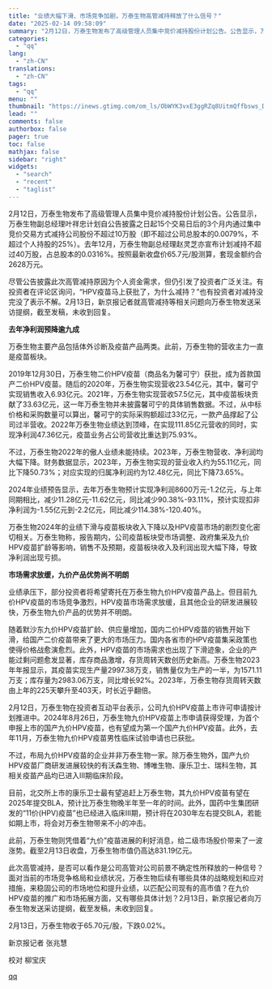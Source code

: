 ```yaml
---
title: "业绩大幅下滑、市场竞争加剧，万泰生物高管减持释放了什么信号？"
date: "2025-02-14 09:58:09"
summary: "2月12日，万泰生物发布了高级管理人员集中竞价减持股份计划公告。公告显示，万泰生物副总经理叶祥忠计划..."
categories:
  - "qq"
lang:
  - "zh-CN"
translations:
  - "zh-CN"
tags:
  - "qq"
menu: ""
thumbnail: "https://inews.gtimg.com/om_ls/ObWYK3vxE3ggRZq8UitmQffbsws_DIpoc1k_1Fu_BJO0AAA_640360/0"
lead: ""
comments: false
authorbox: false
pager: true
toc: false
mathjax: false
sidebar: "right"
widgets:
  - "search"
  - "recent"
  - "taglist"
---
```


2月12日，万泰生物发布了高级管理人员集中竞价减持股份计划公告。公告显示，万泰生物副总经理叶祥忠计划自公告披露之日起15个交易日后的3个月内通过集中竞价交易方式减持公司股份不超过10万股（即不超过公司总股本的0.0079%，不超过个人持股的25%）。去年12月，万泰生物副总经理赵灵芝亦宣布计划减持不超过40万股，占总股本的0.0316%。按照最新收盘价65.7元/股测算，套现金额约合2628万元。

尽管公告披露此次高管减持原因为个人资金需求，但仍引发了投资者广泛关注。有投资者在评论区询问，“HPV疫苗马上获批了，为什么减持？”也有投资者对减持没完没了表示不解。2月13日，新京报记者就高管减持等相关问题向万泰生物发送采访提纲，截至发稿，未收到回复。

**去年净利润预降逾九成**

万泰生物主要产品包括体外诊断及疫苗产品两类。此前，万泰生物的营收主力一直是疫苗板块。

2019年12月30日，万泰生物二价HPV疫苗（商品名为馨可宁）获批，成为首款国产二价HPV疫苗。随后的2020年，万泰生物实现营收23.54亿元，其中，馨可宁实现销售收入6.93亿元。2021年，万泰生物实现营收57.5亿元，其中疫苗板块贡献了33.63亿元，这一年万泰生物并未披露馨可宁的具体销售数据。不过，从中标价格和采购数量可以算出，馨可宁的实际采购额超过33亿元，一款产品撑起了公司过半营收。2022年万泰生物业绩达到顶峰，在实现111.85亿元营收的同时，实现净利润47.36亿元，疫苗业务占公司营收比重达到75.93%。

不过，万泰生物2022年的傲人业绩未能持续。2023年，万泰生物营收、净利润均大幅下降。财务数据显示，2023年，万泰生物实现的营业收入约为55.11亿元，同比下降50.73%；对应实现的归属净利润约为12.48亿元，同比下降73.65%。

2024年业绩预告显示，去年万泰生物预计实现净利润8600万元-1.2亿元，与上年同期相比，减少11.28亿元-11.62亿元，同比减少90.38%-93.11%，预计实现扣非净利润为-1.55亿元到-2.2亿元，同比减少114.38%-120.40%。

万泰生物2024年的业绩下滑与疫苗板块收入下降以及HPV疫苗市场的剧烈变化密切相关。万泰生物称，报告期内，公司疫苗板块受市场调整、政府集采及九价HPV疫苗扩龄等影响，销售不及预期，疫苗板块收入及利润出现大幅下降，导致净利润出现亏损。

**市场需求放缓，九价产品优势尚不明朗**

业绩承压下，部分投资者将希望寄托在万泰生物九价HPV疫苗产品上。但目前九价HPV疫苗的市场竞争激烈，HPV疫苗市场需求放缓，且其他企业的研发进展较快，万泰生物九价产品的优势并不明朗。  


随着默沙东九价HPV疫苗扩龄、供应量增加，国内二价HPV疫苗的销售开始下滑，给国产二价疫苗带来了更大的市场压力。国内各省市的HPV疫苗集采政策也使得价格战愈演愈烈。此外，HPV疫苗的市场需求也出现了下滑迹象，企业的产能过剩问题愈发显著，库存商品激增，存货周转天数创历史新高。万泰生物2023年年报显示，其疫苗实现生产量2997.38万支，销售量仅为生产的一半，为1571.11万支；库存量为2983.06万支，同比增长92%。2023年，万泰生物存货周转天数由上年的225天攀升至403天，时长近乎翻倍。

2月12日，万泰生物在投资者互动平台表示，公司九价HPV疫苗上市许可申请按计划推进中。2024年8月26日，万泰生物九价HPV疫苗上市申请获得受理，为首个申报上市的国产九价HPV疫苗，也有望成为第一个国产九价HPV疫苗。此外，去年11月，万泰生物九价HPV疫苗男性临床试验申请也已获批。

不过，布局九价HPV疫苗的企业并非万泰生物一家。除万泰生物外，国产九价HPV疫苗厂商研发进展较快的有沃森生物、博唯生物、康乐卫士、瑞科生物，其相关疫苗产品均已进入Ⅲ期临床阶段。

目前，北交所上市的康乐卫士最有望追赶上万泰生物，其九价HPV疫苗有望在2025年提交BLA，预计比万泰生物晚半年至一年的时间。此外，国药中生集团研发的“11价(HPV)疫苗”也已经进入临床Ⅲ期，预计将在2030年左右提交BLA，若能如期上市，将会对万泰生物带来不小的冲击。

此前，万泰生物则凭借着“九价”疫苗进展的利好消息，给二级市场股价带来了一波涨势。截至2月13日收盘，万泰生物市值仍高达831.19亿元。

此次高管减持，是否可以看作是公司高管对公司前景不确定性所释放的一种信号？面对当前的市场竞争格局和业绩状况，万泰生物后续有哪些具体的战略规划和应对措施，来稳固公司的市场地位和提升业绩，以匹配公司现有的高市值？在九价HPV疫苗的推广和市场拓展方面，又有哪些具体计划？2月13日，新京报记者向万泰生物发送采访提纲，截至发稿，未收到回复。

2月13日，万泰生物收于65.70元/股，下跌0.02%。

新京报记者 张兆慧

校对 柳宝庆

[qq](https://new.qq.com/rain/a/20250214A027Z200)
